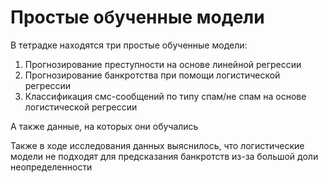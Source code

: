 # Простые обученные модели
В тетрадке находятся три простые обученные модели:
1. Прогнозирование преступности на основе линейной регрессии
2. Прогнозирование банкротства при помощи логистической регрессии
3. Классификация смс-сообщений по типу спам/не спам на основе логистической регрессии

А также данные, на которых они обучались

Также в ходе исследования данных выяснилось, что логистические модели не подходят для предсказания банкротств из-за большой доли неопределенности
